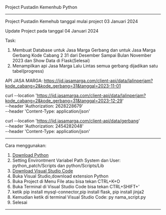 Project Pustadin Kemenhub Python

---------------------------------------------------------------------------------------------------------------------------------------------------------------------------------------------------------------------------------------------------------------------------------

Project Pustadin Kemehub tanggal mulai project 03 Januari 2024

Update Project pada tanggal 04 Januari 2024

Task:
1. Membuat Database untuk Jasa Marga Gerbang dan untuk Jasa  Marga Gerbang Kode Cabang 2  31 dari Desember Sampai Bulan November 2023 dan Show Data di Flask(Selesai)
2. Menampilkan api Jasa Marga Lalu Lintas semua gerbang dijadikan satu tabel(progress)

API JASA MARGA:
https://jid.jasamarga.com/client-api/data/lalinperjam?kode_cabang=2&kode_gerbang=31&tanggal=2023-11-01

curl --location 'https://jid.jasamarga.com/client-api/data/lalinperjam?kode_cabang=2&kode_gerbang=31&tanggal=2023-12-29' \
--header 'Authorization: 2628228679' \
--header 'Content-Type: application/json'

curl --location 'https://jid.jasamarga.com/client-api/data/gerbang' \
--header 'Authorization: 2454282048' \
--header 'Content-Type: application/json'

---------------------------------------------------------------------------------------------------------------------------------------------------------------------------------------------------------------------------------------------------------------------------------



Cara menggunakan:

1. [Download Python]("https://www.python.org/downloads/")
2. Setting Environtment Variabel Path System dan User: python_patch/Scripts dan python/Scripts/Lib
3. [Download Visual Studio Code]("https://code.visualstudio.com/download")
4. Buka Visual Studio,download extension Python
5. Buka Project di Menu File atau bisa tekan CTRL+K+O
6. Buka Terminal di Visual Studio Code bisa tekan CTRL+SHIFT+'
7. ketik pip install mysql-connector,pip install flask, pip install jinja2
8. Kemudian ketik di terminal Visual Studio Code: py nama_script.py
9. Selesai

---------------------------------------------------------------------------------------------------------------------------------------------------------------------------------------------------------------------------------------------------------------------------------



